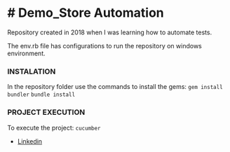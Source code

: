 # # Demo_Store Automation

Repository created in 2018 when I was learning how to automate tests.

The env.rb file has configurations to run the repository on windows environment.

### INSTALATION
 In the repository folder use the commands to install the gems:
 ```gem install bundler```
 ```bundle install```

### PROJECT EXECUTION
 To execute the project:
 ```cucumber```

 - [Linkedin](https://www.linkedin.com/in/nathaliaofreire)
